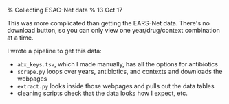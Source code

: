 % Collecting ESAC-Net data
% 13 Oct 17

This was more complicated than getting the EARS-Net data. There's no download
button, so you can only view one year/drug/context combination at a time.

I wrote a pipeline to get this data:

- `abx_keys.tsv`, which I made manually, has all the options for antibiotics
- `scrape.py` loops over years, antibiotics, and contexts and downloads the webpages
- `extract.py` looks inside those webpages and pulls out the data tables
- cleaning scripts check that the data looks how I expect, etc.
